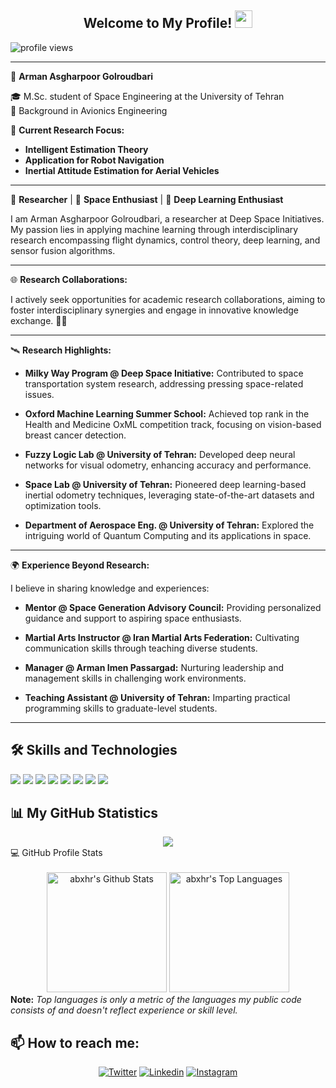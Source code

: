 <h2 align="center">
    Welcome to My Profile! 
    <img src="https://media.giphy.com/media/hvRJCLFzcasrR4ia7z/giphy.gif" width="28">
</h2>

<!-- <img src="https://gpvc.arturio.dev/Armanasq" alt="profile views"> -->
<img src="https://komarev.com/ghpvc/?username=armanasq&color=dc143c" alt="profile views">


---

🌌 **Arman Asgharpoor Golroudbari**

🎓 M.Sc. student of Space Engineering at the University of Tehran  
🔧 Background in Avionics Engineering

🔭 **Current Research Focus:**
- **Intelligent Estimation Theory**
- **Application for Robot Navigation**
- **Inertial Attitude Estimation for Aerial Vehicles**

---

🔬 **Researcher** | 🚀 **Space Enthusiast** | 🧠 **Deep Learning Enthusiast**

I am Arman Asgharpoor Golroudbari, a researcher at Deep Space Initiatives. My passion lies in applying machine learning through interdisciplinary research encompassing flight dynamics, control theory, deep learning, and sensor fusion algorithms.

---

🌐 **Research Collaborations:**

I actively seek opportunities for academic research collaborations, aiming to foster interdisciplinary synergies and engage in innovative knowledge exchange. 🤝💡

---

🛰️ **Research Highlights:**

- **Milky Way Program @ Deep Space Initiative:** Contributed to space transportation system research, addressing pressing space-related issues.

- **Oxford Machine Learning Summer School:** Achieved top rank in the Health and Medicine OxML competition track, focusing on vision-based breast cancer detection.

- **Fuzzy Logic Lab @ University of Tehran:** Developed deep neural networks for visual odometry, enhancing accuracy and performance.

- **Space Lab @ University of Tehran:** Pioneered deep learning-based inertial odometry techniques, leveraging state-of-the-art datasets and optimization tools.

- **Department of Aerospace Eng. @ University of Tehran:** Explored the intriguing world of Quantum Computing and its applications in space.

---

🌍 **Experience Beyond Research:**

I believe in sharing knowledge and experiences:

- **Mentor @ Space Generation Advisory Council:** Providing personalized guidance and support to aspiring space enthusiasts.

- **Martial Arts Instructor @ Iran Martial Arts Federation:** Cultivating communication skills through teaching diverse students.

- **Manager @ Arman Imen Passargad:** Nurturing leadership and management skills in challenging work environments.

- **Teaching Assistant @ University of Tehran:** Imparting practical programming skills to graduate-level students.

---


## 🛠️ Skills and Technologies

![](https://img.shields.io/badge/Python-informational?style=flat-square&logo=Python&logoColor=white&color=3776AB)
![](https://img.shields.io/badge/GitHub-informational?style=flat-sqaure&logo=GitHub&logoColor=white&color=181717)
![](https://img.shields.io/badge/GitHub%20Pages-%23327FC7.svg?logo=github&logoColor=white)
![](https://img.shields.io/badge/Arduino-informational?style=flat-square&logo=arduino&logoColor=white&color=00979D)
![](https://img.shields.io/badge/Scikit_Learn-F7931E?style=flat-square&logo=scikit-learn&logoColor=white&color=F7931E)
![](https://img.shields.io/badge/Pandas-informational?style=flat-square&logo=pandas&logoColor=white&color=150458)
![](https://img.shields.io/badge/Numpy-informational?style=flat-square&logo=Numpy&logoColor=white&color=013243)
![](https://img.shields.io/badge/Jupyter-informational?style=flat-square&logo=Jupyter&logoColor=white&color=F37626)


## 📊 My GitHub Statistics

<div align="center">
  <img src="https://github-readme-streak-stats.herokuapp.com?user=Armanasq&theme=nightowl&hide_border=true""/>
</div>

  <summary>💻 GitHub Profile Stats</summary>
  <div align="center">
    <br/>
        <a href="https://github.com/anuraghazra/github-readme-stats"><img alt="abxhr's Github Stats" src="https://github-readme-stats.vercel.app/api?username=Armanasq&count_private=true&theme=cobalt&hide_border=true" height="192px"/></a>
    <a href="https://github.com/anuraghazra/github-readme-stats"><img alt="abxhr's Top Languages" src="https://github-readme-stats.vercel.app/api/top-langs/?username=Armanasq&langs_count=8&layout=compact&theme=cobalt&hide_border=true" height="192px"/></a>
    <br/>
  </div>
  <b>Note:</b> <em>Top languages is only a metric of the languages my public code consists of and doesn't reflect experience or skill level.</em>



## 📫 How to reach me:

<p align="center">
    <a href="https://twitter.com/Armannearu"><img alt="Twitter" title="Twitter" src="https://img.shields.io/badge/-Twitter-1DA1F2?style=for-the-badge&logo=twitter&logoColor=white"/></a>
    <a href="https://www.linkedin.com/in/asgharpoor/"><img alt="Linkedin" title="LinkedIn" src="https://img.shields.io/badge/-Linkedin-0A66C2?style=for-the-badge&logo=linkedin&logoColor=white"/></a>
    <a href="https://www.instagram.com/arman_asq/"><img alt="Instagram" title="Instagram" src="https://img.shields.io/badge/-Instagram-E4405F?style=for-the-badge&logo=instagram&logoColor=white"/></a>
    
</p>
